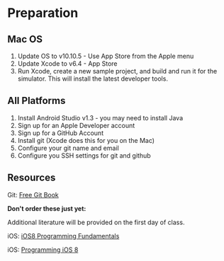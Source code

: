 Preparation
==========

## Mac OS

1. Update OS to v10.10.5 - Use App Store from the Apple menu
2. Update Xcode to v6.4 - App Store
3. Run Xcode, create a new sample project, and build and run it for the simulator. This will install the latest developer tools.


## All Platforms

1. Install Android Studio v1.3 - you may need to install Java
2. Sign up for an Apple Developer account
3. Sign up for a GitHub Account
4. Install git (Xcode does this for you on the Mac)
5. Configure your git name and email
6. Configure you SSH settings for git and github


## Resources

Git: [Free Git Book](https://git-scm.com/book/en/v2)

**Don't order these just yet:**

Additional literature will be provided on the first day of class.

iOS: [iOS8 Programming Fundamentals](http://www.amazon.com/iOS-Programming-Fundamentals-Swift-Basics/dp/1491908904/)

iOS: [Programming iOS 8](http://www.amazon.com/Programming-iOS-Views-Controllers-Frameworks/dp/1491908734/)